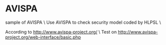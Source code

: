 # AVISPA
sample of AVISPA \\
Use AVISPA to check security model coded by HLPSL \\

According to http://www.avispa-project.org/ \\ 
Test on http://www.avispa-project.org/web-interface/basic.php

